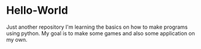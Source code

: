 # Hello-World
Just another repository
I'm learning the basics on how to make programs using python.
My goal is to make some games and also some application on my own.
